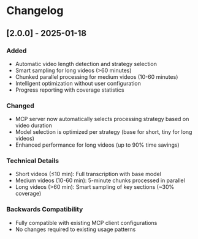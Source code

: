 # Changelog

## [2.0.0] - 2025-01-18

### Added
- Automatic video length detection and strategy selection
- Smart sampling for long videos (>60 minutes)
- Chunked parallel processing for medium videos (10-60 minutes)
- Intelligent optimization without user configuration
- Progress reporting with coverage statistics

### Changed
- MCP server now automatically selects processing strategy based on video duration
- Model selection is optimized per strategy (base for short, tiny for long videos)
- Enhanced performance for long videos (up to 90% time savings)

### Technical Details
- Short videos (≤10 min): Full transcription with base model
- Medium videos (10-60 min): 5-minute chunks processed in parallel
- Long videos (>60 min): Smart sampling of key sections (~30% coverage)

### Backwards Compatibility
- Fully compatible with existing MCP client configurations
- No changes required to existing usage patterns